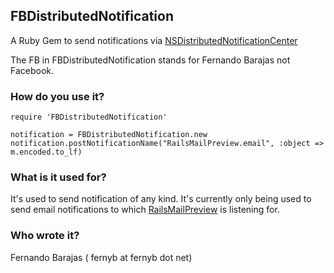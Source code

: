 ## FBDistributedNotification


A Ruby Gem to send notifications via
[NSDistributedNotificationCenter](NSDistributedNotificationCenter)

The FB in FBDistributedNotification stands for Fernando Barajas not
Facebook.


### How do you use it?
    require 'FBDistributedNotification'
    
    notification = FBDistributedNotification.new
    notification.postNotificationName("RailsMailPreview.email", :object => m.encoded.to_lf)

### What is it used for?
It's used to send notification of any kind. It's currently only being
used to send email notifications to which
[RailsMailPreview](https://github.com/fernyb/RailsMailPreview) is
listening for.

### Who wrote it?
Fernando Barajas ( fernyb at fernyb dot net)

